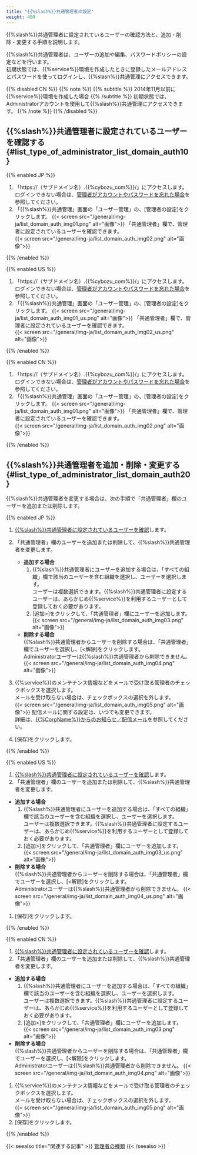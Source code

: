 ```yaml
---
title: "{{%slash%}}共通管理者の設定"
weight: 400
---
```

{{%slash%}}共通管理者に設定されているユーザーの確認方法と、追加・削除・変更する手順を説明します。  

{{%slash%}}共通管理者は、ユーザーの追加や編集、パスワードポリシーの設定などを行います。  
初期状態では、{{%service%}}環境を作成したときに登録したメールアドレスとパスワードを使ってログインし、{{%slash%}}共通管理にアクセスできます。

{{% disabled CN %}}
{{% note %}}
{{% subtitle %}}
2014年11月以前に{{%service%}}環境を作成した場合
{{% /subtitle %}}
初期状態では、Administratorアカウントを使用して{{%slash%}}共通管理にアクセスできます。
{{% /note %}}
{{% /disabled %}}

## {{%slash%}}共通管理者に設定されているユーザーを確認する{#list_type_of_administrator_list_domain_auth10}

{{% enabled JP %}}

1. 「https://（サブドメイン名）.{{%cybozu_com%}}/」にアクセスします。  
  ログインできない場合は、[管理者がアカウントやパスワードを忘れた場合](/general/ja/login/admin_account.html)を参照してください。
1. 「{{%slash%}}共通管理」画面の「ユーザー管理」の、[管理者の設定]をクリックします。
  {{< screen src="/general/img-ja/list_domain_auth_img01.png"  alt="画像">}}
  「共通管理者」欄で、管理者に設定されているユーザーを確認できます。  
  {{< screen src="/general/img-ja/list_domain_auth_img02.png"  alt="画像">}}

{{% /enabled %}}

{{% enabled US %}}

1. 「https://（サブドメイン名）.{{%cybozu_com%}}/」にアクセスします。  
  ログインできない場合は、[管理者がアカウントやパスワードを忘れた場合](/general/ja/login/admin_account.html)を参照してください。
1. 「{{%slash%}}共通管理」画面の「ユーザー管理」の、[管理者の設定]をクリックします。
  {{< screen src="/general/img-ja/list_domain_auth_img01_us.png"  alt="画像">}}
  「共通管理者」欄で、管理者に設定されているユーザーを確認できます。  
  {{< screen src="/general/img-ja/list_domain_auth_img02_us.png"  alt="画像">}}

{{% /enabled %}}

{{% enabled CN %}}

1. 「https://（サブドメイン名）.{{%cybozu_com%}}/」にアクセスします。  
  ログインできない場合は、[管理者がアカウントやパスワードを忘れた場合](/general/ja/login/admin_account.html)を参照してください。  
1. 「{{%slash%}}共通管理」画面の「ユーザー管理」の、[管理者の設定]をクリックします。
  {{< screen src="/general/img-ja/list_domain_auth_img01.png"  alt="画像">}}
  「共通管理者」欄で、管理者に設定されているユーザーを確認できます。  
  {{< screen src="/general/img-ja/list_domain_auth_img02.png"  alt="画像">}}

{{% /enabled %}}

## {{%slash%}}共通管理者を追加・削除・変更する{#list_type_of_administrator_list_domain_auth20}

{{%slash%}}共通管理者を変更する場合は、次の手順で「共通管理者」欄のユーザーを追加または削除します。

{{% enabled JP %}}

1. [{{%slash%}}共通管理者に設定されているユーザーを確認](#list_type_of_administrator_list_domain_auth10)します。
1. 「共通管理者」欄のユーザーを追加または削除して、{{%slash%}}共通管理者を変更します。  
  
   * <b>追加する場合</b>  
     1. {{%slash%}}共通管理者にユーザーを追加する場合は、「すべての組織」欄で該当のユーザーを含む組織を選択し、ユーザーを選択します。  
       ユーザーは複数選択できます。{{%slash%}}共通管理者に設定するユーザーは、あらかじめ{{%service%}}を利用するユーザーとして登録しておく必要があります。  
     1. [追加&gt;]をクリックして、「共通管理者」欄にユーザーを追加します。  
      {{< screen src="/general/img-ja/list_domain_auth_img03.png"  alt="画像">}}
   * <b>削除する場合</b>  
     {{%slash%}}共通管理者からユーザーを削除する場合は、「共通管理者」欄でユーザーを選択し、[&lt;解除]をクリックします。  
     Administratorユーザーは{{%slash%}}共通管理者から削除できません。
     {{< screen src="/general/img-ja/list_domain_auth_img04.png"  alt="画像">}}

1. {{%service%}}のメンテナンス情報などをメールで受け取る管理者のチェックボックスを選択します。  
  メールを受け取らない場合は、チェックボックスの選択を外します。  
  {{< screen src="/general/img-ja/list_domain_auth_img05.png"  alt="画像">}}
  配信メールに関する設定は、いつでも変更できます。    
  詳細は、[{{%CorpName%}}からのお知らせ／配信メール](/general/ja/admin/list_notice.html)を参照してください。
1. [保存]をクリックします。  

{{% /enabled %}}

{{% enabled US %}}

1. [{{%slash%}}共通管理者に設定されているユーザーを確認](#list_type_of_administrator_list_domain_auth10)します。
1. 「共通管理者」欄のユーザーを追加または削除して、{{%slash%}}共通管理者を変更します。  
  
  * <b>追加する場合</b>  
     1. {{%slash%}}共通管理者にユーザーを追加する場合は、「すべての組織」欄で該当のユーザーを含む組織を選択し、ユーザーを選択します。  
        ユーザーは複数選択できます。{{%slash%}}共通管理者に設定するユーザーは、あらかじめ{{%service%}}を利用するユーザーとして登録しておく必要があります。  
     1. [追加&gt;]をクリックして、「共通管理者」欄にユーザーを追加します。  
      {{< screen src="/general/img-ja/list_domain_auth_img03_us.png"  alt="画像">}}
  * <b>削除する場合</b>  
    {{%slash%}}共通管理者からユーザーを削除する場合は、「共通管理者」欄でユーザーを選択し、[&lt;解除]をクリックします。  
     Administratorユーザーは{{%slash%}}共通管理者から削除できません。
     {{< screen src="/general/img-ja/list_domain_auth_img04_us.png"  alt="画像">}}

1. [保存]をクリックします。 

{{% /enabled %}}

{{% enabled CN %}}

1. [{{%slash%}}共通管理者に設定されているユーザーを確認](#list_type_of_administrator_list_domain_auth10)します。
1. 「共通管理者」欄のユーザーを追加または削除して、{{%slash%}}共通管理者を変更します。  
  
  * <b>追加する場合</b>  
     1. {{%slash%}}共通管理者にユーザーを追加する場合は、「すべての組織」欄で該当のユーザーを含む組織を選択し、ユーザーを選択します。  
       ユーザーは複数選択できます。{{%slash%}}共通管理者に設定するユーザーは、あらかじめ{{%service%}}を利用するユーザーとして登録しておく必要があります。  
     1. [追加&gt;]をクリックして、「共通管理者」欄にユーザーを追加します。  
      {{< screen src="/general/img-ja/list_domain_auth_img03.png"  alt="画像">}}
  * <b>削除する場合</b>  
    {{%slash%}}共通管理者からユーザーを削除する場合は、「共通管理者」欄でユーザーを選択し、[&lt;解除]をクリックします。  
     Administratorユーザーは{{%slash%}}共通管理者から削除できません。
     {{< screen src="/general/img-ja/list_domain_auth_img04.png"  alt="画像">}}

1. {{%service%}}のメンテナンス情報などをメールで受け取る管理者のチェックボックスを選択します。  
  メールを受け取らない場合は、チェックボックスの選択を外します。  
   {{< screen src="/general/img-ja/list_domain_auth_img05.png"  alt="画像">}}
1. [保存]をクリックします。  

{{% /enabled %}}

{{< seealso title="関連する記事" >}}
[管理者の種類](/general/ja/admin/list_administrator/list_type_of_administrator/administrator.html)
{{< /seealso >}}
